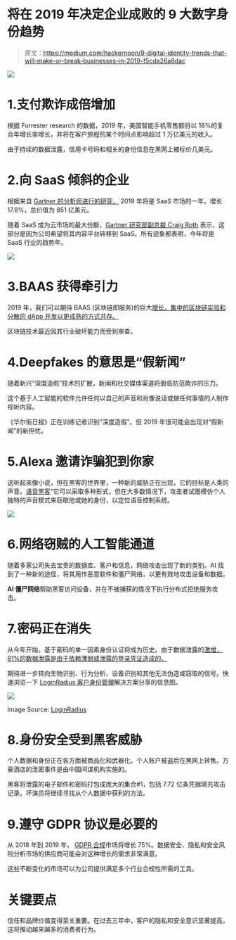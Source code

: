 # 将在 2019 年决定企业成败的 9 大数字身份趋势

> 原文：<https://medium.com/hackernoon/9-digital-identity-trends-that-will-make-or-break-businesses-in-2019-f5cda26a8dac>

![](img/7b223c3770010bc2f7d5e66f64406890.png)

# 1.支付欺诈成倍增加

根据 Forrester research 的数据，2019 年，美国智能手机零售额将以 18%的复合年增长率增长，并将在客户旅程的某个时间点影响超过 1 万亿美元的收入。

由于持续的数据泄露，信用卡号码和相关的身份信息在黑网上被标价几美元。

# 2.向 SaaS 倾斜的企业

根据来自 [Gartner 的分析师进行的研究，](https://www.gartner.com/en/newsroom/press-releases/2018-09-12-gartner-forecasts-worldwide-public-cloud-revenue-to-grow-17-percent-in-2019) 2019 年将是 SaaS 市场的一年，增长 17.8%，总价值为 851 亿美元。

随着 SaaS 成为云市场的最大份额，[Gartner 研究部副总裁 Craig Roth](http://www.gartner.com/analyst/37114/Craig-Roth) 表示，这部分是因为公司希望将其内容平台转移到 SaaS。所有迹象都表明，今年将是 SaaS 行业的趋势年。

![](img/b89629d9f663f92fbd32a58348adef63.png)

# 3.BAAS 获得牵引力

2019 年，我们可以期待 BAAS (区块链即服务)的巨大[增长，集中的区块链实验和分散的 dApp 开发以更成熟的方式共存。](https://www.investopedia.com/terms/b/blockchainasaservice-baas.asp)

区块链技术最近因其行业破坏能力而受到审查。

# 4.Deepfakes 的意思是“假新闻”

随着新兴“深度造假”技术的扩散，新闻和社交媒体渠道将面临防范欺诈的压力。

这个基于人工智能的软件允许任何以自己的声音和肖像说话或做任何事情的人制作视听内容。

《华尔街日报》正在训练记者识别“深度造假”。但 2019 年很可能会出现对“假新闻”的新担忧。

# 5.Alexa 邀请诈骗犯到你家

这听起来像小说，但在黑客的世界里，一种新的威胁正在出现，它的目标是人类的声音。[语音黑客](https://www.fastcompany.com/90240975/alexa-can-be-hacked-by-chirping-birds)“它可以采取多种形式，但在大多数情况下，攻击者试图模仿个人独特的声音模式来窃取他或她的身份，以定位语音控制系统。

![](img/2fab36ea99179788b2f1a7f9966710ea.png)

# 6.网络窃贼的人工智能通道

随着多家公司失去宝贵的数据库、客户和信息，网络攻击出现了新的类别。AI 找到了一种新的途径，将其用作恶意软件和僵尸网络，以更有效地攻击设备和数据。

**AI 僵尸网络**帮助黑客访问设备，并在不被捕获的情况下执行分布式拒绝服务攻击。

# 7.密码正在消失

从今年开始，基于密码的单一因素身份认证将成为历史。由于数据泄露的[激增，81%的数据泄露是由于依赖薄弱或泄露的登录凭证造成的。](https://www.csoonline.com/article/2130877/data-breach/the-biggest-data-breaches-of-the-21st-century.html)

期待进一步转向生物识别、行为分析、设备识别和其他无法伪造或窃取的信号。快速浏览一下 [LoginRadius 客户身份管理](https://loginradius.com/)解决方案分享的信息图。

![](img/3d4c694ee4aeceef556b52efab0f7632.png)

Image Source: [LoginRadius](https://www.loginradius.com/blog/2018/12/infographic-the-death-of-passwords/)

# 8.身份安全受到黑客威胁

个人数据和身份正在各方面被商品化和武器化。个人账户被盗后在黑网上转售。万豪酒店的泄密事件是由中国间谍机构实施的。

黑客将泄露的电子邮件和密码打包成庞大的集合#1，包括 7.72 亿条凭据填充攻击记录。坏演员将继续寻找从个人数据中获利的方法。

# 9.遵守 GDPR 协议是必要的

从 2018 年到 2019 年， [GDPR 合规](https://venturebeat.com/2018/01/27/gdpr-a-playbook-for-compliance/)市场将增长 75%。数据安全、隐私和安全风险分析市场的供应商可能会对这种增长的需求非常满意。

这些不断变化的市场可以为公司提供满足多个行业合规性所需的工具。

# 关键要点

信任和品牌价值变得至关重要。在过去三年中，客户的隐私和安全意识显著提高，这将推动越来越多的消费者行为。